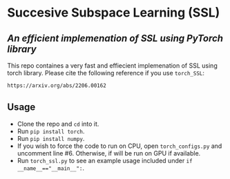 # Succesive Subspace Learning (SSL)
## _An efficient implemenation of SSL using PyTorch library_

This repo containes a very fast and effiecient implemenation of SSL using torch library. 
Please cite the following reference if you use `torch_SSL`:
```sh
https://arxiv.org/abs/2206.00162
```

## Usage
- Clone the repo and `cd` into it.
- Run `pip install torch`.
- Run `pip install numpy`.
- If you wish to force the code to run on CPU, open `torch_configs.py` and uncomment line #6. Otherwise, if will be run on GPU if available. 
- Run `torch_ssl.py` to see an example usage included under `if __name__=="__main__":`.

